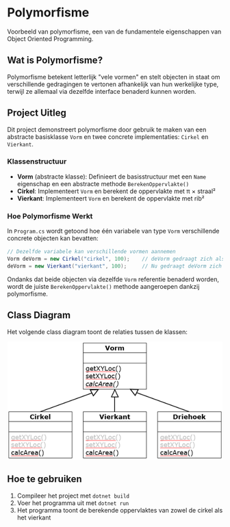 # Polymorfisme
Voorbeeld van polymorfisme, een van de fundamentele eigenschappen van Object Oriented Programming.

## Wat is Polymorfisme?
Polymorfisme betekent letterlijk "vele vormen" en stelt objecten in staat om verschillende gedragingen te vertonen afhankelijk van hun werkelijke type, terwijl ze allemaal via dezelfde interface benaderd kunnen worden.

## Project Uitleg
Dit project demonstreert polymorfisme door gebruik te maken van een abstracte basisklasse `Vorm` en twee concrete implementaties: `Cirkel` en `Vierkant`.

### Klassenstructuur
- **Vorm** (abstracte klasse): Definieert de basisstructuur met een `Name` eigenschap en een abstracte methode `BerekenOppervlakte()`
- **Cirkel**: Implementeert `Vorm` en berekent de oppervlakte met π × straal²
- **Vierkant**: Implementeert `Vorm` en berekent de oppervlakte met rib²

### Hoe Polymorfisme Werkt
In `Program.cs` wordt getoond hoe één variabele van type `Vorm` verschillende concrete objecten kan bevatten:

```csharp
// Dezelfde variabele kan verschillende vormen aannemen
Vorm deVorm = new Cirkel("cirkel", 100);    // deVorm gedraagt zich als een Cirkel
deVorm = new Vierkant("vierkant", 100);     // Nu gedraagt deVorm zich als een Vierkant
```

Ondanks dat beide objecten via dezelfde `Vorm` referentie benaderd worden, wordt de juiste `BerekenOppervlakte()` methode aangeroepen dankzij polymorfisme.

## Class Diagram
Het volgende class diagram toont de relaties tussen de klassen:

![class diagram](ClassDiagram.png)

## Hoe te gebruiken
1. Compileer het project met `dotnet build`
2. Voer het programma uit met `dotnet run`
3. Het programma toont de berekende oppervlaktes van zowel de cirkel als het vierkant
